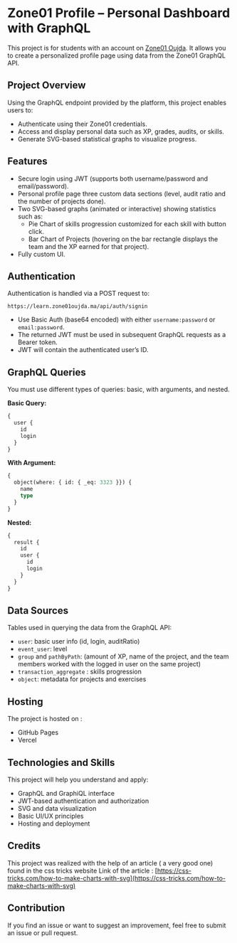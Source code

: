 # Zone01 Profile – Personal Dashboard with GraphQL

This project is for students with an account on [Zone01 Oujda](https://learn.zone01oujda.ma). It allows you to create a personalized profile page using data from the Zone01 GraphQL API.

## Project Overview

Using the GraphQL endpoint provided by the platform, this project enables users to:

- Authenticate using their Zone01 credentials.
- Access and display personal data such as XP, grades, audits, or skills.
- Generate SVG-based statistical graphs to visualize progress.

## Features

- Secure login using JWT (supports both username/password and email/password).
- Personal profile page three custom data sections (level, audit ratio and the number of projects done).
- Two SVG-based graphs (animated or interactive) showing statistics such as:
  - Pie Chart of skills progression customized for each skill with button click.
  - Bar Chart of Projects (hovering on the bar rectangle displays the team and the XP earned for that project).
- Fully custom UI.

## Authentication

Authentication is handled via a POST request to:

```
https://learn.zone01oujda.ma/api/auth/signin
```

- Use Basic Auth (base64 encoded) with either `username:password` or `email:password`.
- The returned JWT must be used in subsequent GraphQL requests as a Bearer token.
- JWT will contain the authenticated user’s ID.

## GraphQL Queries

You must use different types of queries: basic, with arguments, and nested.

**Basic Query:**
```graphql
{
  user {
    id
    login
  }
}
```

**With Argument:**
```graphql
{
  object(where: { id: { _eq: 3323 }}) {
    name
    type
  }
}
```

**Nested:**
```graphql
{
  result {
    id
    user {
      id
      login
    }
  }
}
```

## Data Sources

Tables used in querying the data from the GraphQL API:

- `user`: basic user info (id, login, auditRatio)
- `event_user`: level
- `group` and `pathByPath`: (amount of XP, name of the project, and the team members worked with the logged in user on the same project)
- `transaction_aggregate` : skills progression
- `object`: metadata for projects and exercises

## Hosting

The project is hosted on :
- GitHub Pages
- Vercel

## Technologies and Skills

This project will help you understand and apply:

- GraphQL and GraphiQL interface
- JWT-based authentication and authorization
- SVG and data visualization
- Basic UI/UX principles
- Hosting and deployment

## Credits 

This project was realized with the help of an article ( a very good one) found in the css tricks website 
Link of the article : [https://css-tricks.com/how-to-make-charts-with-svg](https://css-tricks.com/how-to-make-charts-with-svg)

## Contribution

If you find an issue or want to suggest an improvement, feel free to submit an issue or pull request.
